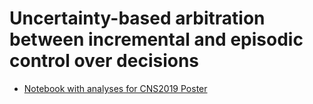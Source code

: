 # Uncertainty-based arbitration between incremental and episodic control over decisions


- [Notebook with analyses for CNS2019 Poster](
https://nbviewer.jupyter.org/github/boomsbloom/noisyoneshot/blob/master/CNS2019_poster_analyses.ipynb)



